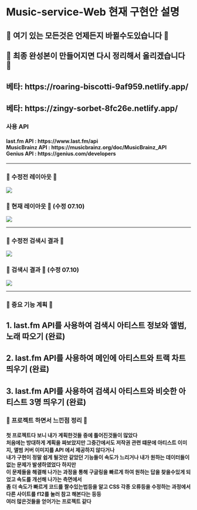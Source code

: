 <h1>Music-service-Web 현재 구현안 설명</h1>
<h2>🚨 여기 있는 모든것은 언제든지 바뀔수도있습니다 🚨<br><br>
🚨 최종 완성본이 만들어지면 다시 정리해서 올리겠습니다 🚨</h2>
<h2>베타: https://roaring-biscotti-9af959.netlify.app/</h2>
<h2>베타: https://zingy-sorbet-8fc26e.netlify.app/</h2>
<h3>사용 API</h3>
<h4>last.fm API : https://www.last.fm/api<br>
    MusicBrainz API : https://musicbrainz.org/doc/MusicBrainz_API<br>
    Genius API : https://genius.com/developers</h4>
<hr>
<h3>💙 수정전 레이아웃 💙</h3>
<img src="https://media.discordapp.net/attachments/994402201768300587/994429963421880370/unknown.png?width=829&height=409">
<h3>💙 현재 레이아웃 💙 (수정 07.10)</h3>
<img src="https://media.discordapp.net/attachments/994402201768300587/995681207046111353/unknown.png"?width=828&height=410?width=1356&height=670">
<hr>
<h3>💙 수정전 검색시 결과 💙</h3>
<img src="https://media.discordapp.net/attachments/994402201768300587/994530049938173994/unknown.png?width=831&height=410">
<h3>💙 검색시 결과 💙 (수정 07.10)</h3>
<img src="https://media.discordapp.net/attachments/994402201768300587/995682793155727430/unknown.png?width=825&height=409"?width=1359&height=670">
<hr>
<h3>💙 중요 기능 계획 💙</h3>
<h2>1. last.fm API를 사용하여 검색시 아티스트 정보와 앨범, 노래 따오기 <span style="font-weight: bold;">(완료)</span></h2>
<h2>2. last.fm API를 사용하여 메인에 아티스트와 트랙 차트 띄우기 <span style="font-weight: bold;">(완료)</span></h2>
<h2>3. last.fm API를 사용하여 검색시 아티스트와 비슷한 아티스트 3명 띄우기 <span style="font-weight: bold;">(완료)</span></h2>

<h3>💙 프로젝트 하면서 느낀점 정리 💙</h3>
<h4>
    첫 프로젝트다 보니 내가 계획한것들 중에 틀어진것들이 많았다<br>
    처음에는 방대하게 계획을 짜보았지만 그중간에서도 저작권 관련 떄문에 아티스트 이미지, 앨범 커버 이미지를 API 에서 제공하지 않다거나 <br>
    내가 구현이 정말 쉽게 될것만 같았던 기능들이 속도가 느리거나 내가 원하는 데이터들이 없는 문제가 발생하였었다 하지만<br>
    이 문제들을 해결해 나가는 과정을 통해 구글링을 빠르게 하여 원하는 답을 찾을수있게 되었고 속도를 개선해 나가는 측면에서<br>
    좀 더 속도가 빠르게 코드를 짤수있는법등을 알고 CSS 각종 오류등을 수정하는 과정에서 다른 사이트를 f12를 눌러 참고 해본다는 등등<br>
    여러 많은것들을 얻어가는 프로젝트 같다
</h4>
